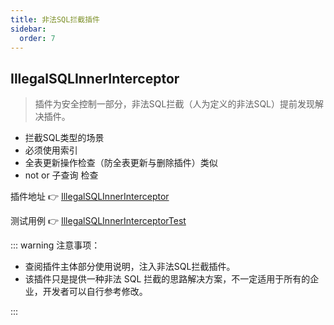 ```yaml
---
title: 非法SQL拦截插件
sidebar:
  order: 7
---
```


## IllegalSQLInnerInterceptor

> 插件为安全控制一部分，非法SQL拦截（人为定义的非法SQL）提前发现解决插件。

- 拦截SQL类型的场景
- 必须使用索引
- 全表更新操作检查（防全表更新与删除插件）类似
- not  or  子查询 检查


插件地址 👉 [IllegalSQLInnerInterceptor](https://gitee.com/baomidou/mybatis-plus/blob/3.0/mybatis-plus-extension/src/main/java/com/baomidou/mybatisplus/extension/plugins/inner/IllegalSQLInnerInterceptor.java)

测试用例 👉 [IllegalSQLInnerInterceptorTest](https://gitee.com/baomidou/mybatis-plus/blob/3.0/mybatis-plus-extension/src/test/java/com/baomidou/mybatisplus/extension/plugins/inner/IllegalSQLInnerInterceptorTest.java)

::: warning 注意事项：

- 查阅插件主体部分使用说明，注入非法SQL拦截插件。
- 该插件只是提供一种非法 SQL 拦截的思路解决方案，不一定适用于所有的企业，开发者可以自行参考修改。

:::
